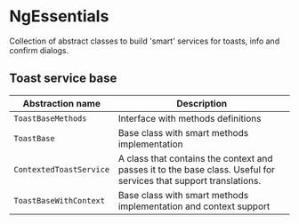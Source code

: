 # NgEssentials

Collection of abstract classes to build 'smart' services for toasts, info and confirm dialogs.

## Toast service base

| Abstraction name        | Description                                                                                                       |
| ----------------------- | ----------------------------------------------------------------------------------------------------------------- |
| `ToastBaseMethods`      | Interface with methods definitions                                                                                |
| `ToastBase`             | Base class with smart methods implementation                                                                      |
| `ContextedToastService` | A class that contains the context and passes it to the base class. Useful for services that support translations. |
| `ToastBaseWithContext`  | Base class with smart methods implementation and context support                                                  |
